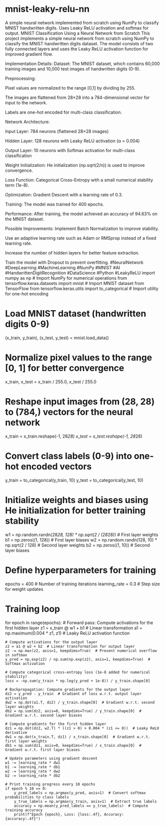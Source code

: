 # mnist-leaky-relu-nn
A simple neural network implemented from scratch using NumPy to classify MNIST handwritten digits. Uses Leaky ReLU activation and softmax for output.
MNIST Classification Using a Neural Network from Scratch
This project implements a simple neural network from scratch using NumPy to classify the MNIST handwritten digits dataset. The model consists of two fully connected layers and uses the Leaky ReLU activation function for improved gradient flow.

Implementation Details:
Dataset: The MNIST dataset, which contains 60,000 training images and 10,000 test images of handwritten digits (0-9).

Preprocessing:

Pixel values are normalized to the range [0,1] by dividing by 255.

The images are flattened from 28×28 into a 784-dimensional vector for input to the network.

Labels are one-hot encoded for multi-class classification.

Network Architecture:

Input Layer: 784 neurons (flattened 28×28 images)

Hidden Layer: 128 neurons with Leaky ReLU activation (α = 0.004)

Output Layer: 10 neurons with Softmax activation for multi-class classification

Weight Initialization: He initialization (np.sqrt(2/n)) is used to improve convergence.

Loss Function: Categorical Cross-Entropy with a small numerical stability term (1e-8).

Optimization: Gradient Descent with a learning rate of 0.3.

Training: The model was trained for 400 epochs.

Performance:
After training, the model achieved an accuracy of 94.63% on the MNIST dataset.

Possible Improvements:
Implement Batch Normalization to improve stability.

Use an adaptive learning rate such as Adam or RMSprop instead of a fixed learning rate.

Increase the number of hidden layers for better feature extraction.

Train the model with Dropout to prevent overfitting.
#NeuralNetwork 
#DeepLearning 
#MachineLearning 
#NumPy 
#MNIST 
#AI 
#HandwrittenDigitRecognition 
#DataScience 
#Python 
#LeakyReLU
import numpy as np  # Import NumPy for numerical operations
from tensorflow.keras.datasets import mnist  # Import MNIST dataset from TensorFlow
from tensorflow.keras.utils import to_categorical  # Import utility for one-hot encoding

# Load MNIST dataset (handwritten digits 0-9)
(x_train, y_train), (x_test, y_test) = mnist.load_data()

# Normalize pixel values to the range [0, 1] for better convergence
x_train, x_test = x_train / 255.0, x_test / 255.0

# Reshape input images from (28, 28) to (784,) vectors for the neural network
x_train = x_train.reshape(-1, 28*28)
x_test = x_test.reshape(-1, 28*28)

# Convert class labels (0-9) into one-hot encoded vectors
y_train = to_categorical(y_train, 10)
y_test = to_categorical(y_test, 10)

# Initialize weights and biases using He initialization for better training stability
w1 = np.random.randn(28*28, 128) * np.sqrt(2 / (28*28))  # First layer weights
b1 = np.zeros((1, 128))  # First layer biases
w2 = np.random.randn(128, 10) * np.sqrt(2 / 128)  # Second layer weights
b2 = np.zeros((1, 10))  # Second layer biases

# Define hyperparameters for training
epochs = 400  # Number of training iterations
learning_rate = 0.3  # Step size for weight updates

# Training loop
for epoch in range(epochs):
    # Forward pass: Compute activations for the first hidden layer
    z1 = x_train @ w1 + b1  # Linear transformation
    a1 = np.maximum(0.004 * z1, z1)  # Leaky ReLU activation function

    # Compute activations for the output layer
    z2 = a1 @ w2 + b2  # Linear transformation for output layer
    z2 -= np.max(z2, axis=1, keepdims=True)  # Prevent numerical overflow in softmax
    y_pred = np.exp(z2) / np.sum(np.exp(z2), axis=1, keepdims=True)  # Softmax activation

    # Compute categorical cross-entropy loss (1e-8 added for numerical stability)
    loss = -np.sum(y_train * np.log(y_pred + 1e-8)) / y_train.shape[0]

    # Backpropagation: Compute gradients for the output layer
    dz2 = y_pred - y_train  # Gradient of loss w.r.t. output layer activation
    dw2 = np.dot(a1.T, dz2) / y_train.shape[0]  # Gradient w.r.t. second layer weights
    db2 = np.sum(dz2, axis=0, keepdims=True) / y_train.shape[0]  # Gradient w.r.t. second layer biases

    # Compute gradients for the first hidden layer
    dz1 = np.dot(dz2, w2.T) * ((z1 > 0) + 0.004 * (z1 <= 0))  # Leaky ReLU derivative
    dw1 = np.dot(x_train.T, dz1) / x_train.shape[0]  # Gradient w.r.t. first layer weights
    db1 = np.sum(dz1, axis=0, keepdims=True) / x_train.shape[0]  # Gradient w.r.t. first layer biases

    # Update parameters using gradient descent
    w1 -= learning_rate * dw1
    b1 -= learning_rate * db1
    w2 -= learning_rate * dw2
    b2 -= learning_rate * db2

    # Print training progress every 10 epochs
    if epoch % 10 == 0:
        y_pred_labels = np.argmax(y_pred, axis=1)  # Convert softmax probabilities to class labels
        y_true_labels = np.argmax(y_train, axis=1)  # Extract true labels
        accuracy = np.mean(y_pred_labels == y_true_labels)  # Compute training accuracy
        print(f"Epoch {epoch}, Loss: {loss:.4f}, Accuracy: {accuracy:.4f}")

  
